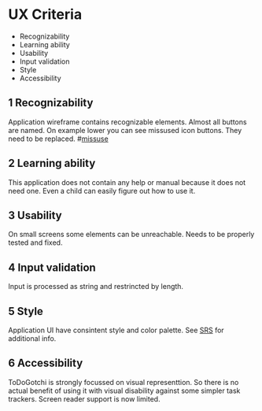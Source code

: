 # UX Criteria

- Recognizability
- Learning ability
- Usability
- Input validation
- Style
- Accessibility

## 1 Recognizability

Application wireframe contains recognizable elements. Almost all buttons are named.
On example lower you can see missused icon buttons. They need to be replaced. #[missuse](https://github.com/octolera/ToDoGotchi/blob/main/WorkReview/assets/ux1.png)

## 2 Learning ability

This application does not contain any help or manual because it does not need one. Even a child can easily figure out how to use it.

## 3 Usability

On small screens some elements can be unreachable. Needs to be properly tested and fixed.

## 4 Input validation

Input is processed as string and restrincted by length.

## 5 Style

Application UI have consintent style and color palette. See [SRS](https://github.com/octolera/ToDoGotchi/blob/main/Requirements/SRS.md) for additional info.

## 6 Accessibility

ToDoGotchi is strongly focussed on visual representtion. So there is no actual benefit of using it with visual disability against some simpler task trackers. Screen reader support is now limited.
